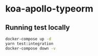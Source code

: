 # koa-apollo-typeorm

## Running test locally

```sh
docker-compose up -d
yarn test:integration
docker-compose down -v
```
